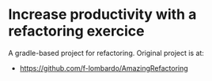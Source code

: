 # Increase productivity with a refactoring exercice

A gradle-based project for refactoring. Original project is at: 
 - https://github.com/f-lombardo/AmazingRefactoring